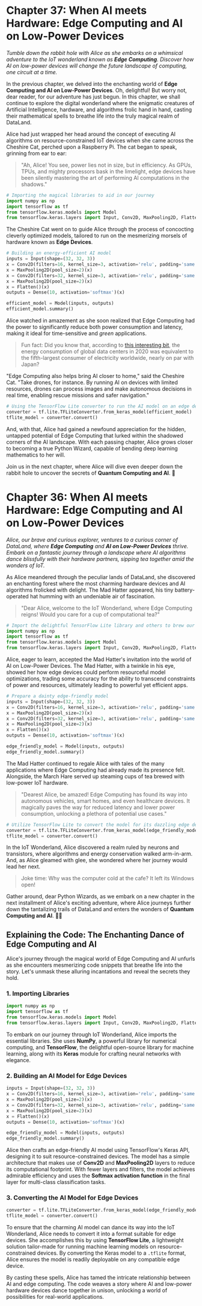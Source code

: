 # Chapter 37: When AI meets Hardware: Edge Computing and AI on Low-Power Devices

_Tumble down the rabbit hole with Alice as she embarks on a whimsical adventure to the IoT wonderland known as **Edge Computing**. Discover how AI on low-power devices will change the future landscape of computing, one circuit at a time._

In the previous chapter, we delved into the enchanting world of **Edge Computing and AI on Low-Power Devices**. Oh, delightful! But worry not, dear reader, for our adventure has just begun. In this chapter, we shall continue to explore the digital wonderland where the enigmatic creatures of Artificial Intelligence, hardware, and algorithms frolic hand in hand, casting their mathematical spells to breathe life into the truly magical realm of DataLand.

Alice had just wrapped her head around the concept of executing AI algorithms on resource-constrained IoT devices when she came across the Cheshire Cat, perched upon a Raspberry Pi. The cat began to speak, grinning from ear to ear:

> "Ah, Alice! You see, power lies not in size, but in efficiency. As GPUs, TPUs, and mighty processors bask in the limelight, edge devices have been silently mastering the art of performing AI computations in the shadows."

```python
# Importing the magical libraries to aid in our journey
import numpy as np
import tensorflow as tf
from tensorflow.keras.models import Model
from tensorflow.keras.layers import Input, Conv2D, MaxPooling2D, Flatten, Dense
```

The Cheshire Cat went on to guide Alice through the process of concocting cleverly optimized models, tailored to run on the mesmerizing morsels of hardware known as **Edge Devices**.

```python
# Building an energy-efficient AI model
inputs = Input(shape=(32, 32, 3))
x = Conv2D(filters=16, kernel_size=3, activation='relu', padding='same')(inputs)
x = MaxPooling2D(pool_size=2)(x)
x = Conv2D(filters=32, kernel_size=3, activation='relu', padding='same')(x)
x = MaxPooling2D(pool_size=2)(x)
x = Flatten()(x)
outputs = Dense(10, activation='softmax')(x)

efficient_model = Model(inputs, outputs)
efficient_model.summary()
```
Alice watched in amazement as she soon realized that Edge Computing had the power to significantly reduce both power consumption and latency, making it ideal for time-sensitive and _green_ applications.

> Fun fact: Did you know that, according to [this interesting bit](https://www.eejournal.com/article/less-power-more-ai/), the energy consumption of global data centers in 2020 was equivalent to the fifth-largest consumer of electricity worldwide, nearly on par with Japan?

"Edge Computing also helps bring AI closer to home," said the Cheshire Cat. "Take drones, for instance. By running AI on devices with limited resources, drones can process images and make autonomous decisions in real time, enabling rescue missions and safer navigation."

```python
# Using the TensorFlow Lite converter to run the AI model on an edge device
converter = tf.lite.TFLiteConverter.from_keras_model(efficient_model)
tflite_model = converter.convert()
```

And, with that, Alice had gained a newfound appreciation for the hidden, untapped potential of Edge Computing that lurked within the shadowed corners of the AI landscape. With each passing chapter, Alice grows closer to becoming a true Python Wizard, capable of bending deep learning mathematics to her will.

Join us in the next chapter, where Alice will dive even deeper down the rabbit hole to uncover the secrets of **Quantum Computing and AI**.  🐇
# Chapter 36: When AI meets Hardware: Edge Computing and AI on Low-Power Devices

_Alice, our brave and curious explorer, ventures to a curious corner of DataLand, where **Edge Computing** and **AI on Low-Power Devices** thrive. Embark on a fantastic journey through a landscape where AI algorithms dance blissfully with their hardware partners, sipping tea together amid the wonders of IoT._

As Alice meandered through the peculiar lands of DataLand, she discovered an enchanting forest where the most charming hardware devices and AI algorithms frolicked with delight. The Mad Hatter appeared, his tiny battery-operated hat humming with an undeniable air of fascination.

> "Dear Alice, welcome to the IoT Wonderland, where Edge Computing reigns! Would you care for a cup of computational tea?"

```python
# Import the delightful TensorFlow Lite library and others to brew our computational tea
import numpy as np
import tensorflow as tf
from tensorflow.keras.models import Model
from tensorflow.keras.layers import Input, Conv2D, MaxPooling2D, Flatten, Dense
```

Alice, eager to learn, accepted the Mad Hatter's invitation into the world of AI on Low-Power Devices. The Mad Hatter, with a twinkle in his eye, showed her how edge devices could perform resourceful model optimizations, trading some accuracy for the ability to transcend constraints of power and resources, ultimately leading to powerful yet efficient apps.

```python
# Prepare a dainty edge-friendly model
inputs = Input(shape=(32, 32, 3))
x = Conv2D(filters=16, kernel_size=3, activation='relu', padding='same')(inputs)
x = MaxPooling2D(pool_size=2)(x)
x = Conv2D(filters=32, kernel_size=3, activation='relu', padding='same')(x)
x = MaxPooling2D(pool_size=2)(x)
x = Flatten()(x)
outputs = Dense(10, activation='softmax')(x)

edge_friendly_model = Model(inputs, outputs)
edge_friendly_model.summary()
```

The Mad Hatter continued to regale Alice with tales of the many applications where Edge Computing had already made its presence felt. Alongside, the March Hare served up steaming cups of tea brewed with low-power IoT hardware.

> "Dearest Alice, be amazed! Edge Computing has found its way into autonomous vehicles, smart homes, and even healthcare devices. It magically paves the way for reduced latency and lower power consumption, unlocking a plethora of potential use cases."

```python
# Utilize TensorFlow Lite to convert the model for its dazzling edge device debut
converter = tf.lite.TFLiteConverter.from_keras_model(edge_friendly_model)
tflite_model = converter.convert()
```

In the IoT Wonderland, Alice discovered a realm ruled by neurons and transistors, where algorithms and energy conservation walked arm-in-arm. And, as Alice gleamed with glee, she wondered where her journey would lead her next.

> Joke time: Why was the computer cold at the cafe? It left its Windows open!

Gather around, dear Python Wizards, as we embark on a new chapter in the next installment of Alice's exciting adventure, where Alice journeys further down the tantalizing trails of DataLand and enters the wonders of **Quantum Computing and AI**. 🎩🍵
## Explaining the Code: The Enchanting Dance of Edge Computing and AI

Alice's journey through the magical world of Edge Computing and AI unfurls as she encounters mesmerizing code snippets that breathe life into the story. Let's unmask these alluring incantations and reveal the secrets they hold.

### 1. Importing Libraries

```python
import numpy as np
import tensorflow as tf
from tensorflow.keras.models import Model
from tensorflow.keras.layers import Input, Conv2D, MaxPooling2D, Flatten, Dense
```
To embark on our journey through IoT Wonderland, Alice imports the essential libraries. She uses **NumPy**, a powerful library for numerical computing, and **TensorFlow**, the delightful open-source library for machine learning, along with its **Keras** module for crafting neural networks with elegance.

### 2. Building an AI Model for Edge Devices

```python
inputs = Input(shape=(32, 32, 3))
x = Conv2D(filters=16, kernel_size=3, activation='relu', padding='same')(inputs)
x = MaxPooling2D(pool_size=2)(x)
x = Conv2D(filters=32, kernel_size=3, activation='relu', padding='same')(x)
x = MaxPooling2D(pool_size=2)(x)
x = Flatten()(x)
outputs = Dense(10, activation='softmax')(x)

edge_friendly_model = Model(inputs, outputs)
edge_friendly_model.summary()
```

Alice then crafts an edge-friendly AI model using TensorFlow's Keras API, designing it to suit resource-constrained devices. The model has a simple architecture that makes use of **Conv2D** and **MaxPooling2D** layers to reduce its computational footprint. With fewer layers and filters, the model achieves admirable efficiency and uses the **Softmax activation function** in the final layer for multi-class classification tasks.

### 3. Converting the AI Model for Edge Devices

```python
converter = tf.lite.TFLiteConverter.from_keras_model(edge_friendly_model)
tflite_model = converter.convert()
```

To ensure that the charming AI model can dance its way into the IoT Wonderland, Alice needs to convert it into a format suitable for edge devices. She accomplishes this by using **TensorFlow Lite**, a lightweight solution tailor-made for running machine learning models on resource-constrained devices. By converting the Keras model to a `.tflite` format, Alice ensures the model is readily deployable on any compatible edge device.

By casting these spells, Alice has tamed the intricate relationship between AI and edge computing. The code weaves a story where AI and low-power hardware devices dance together in unison, unlocking a world of possibilities for real-world applications.